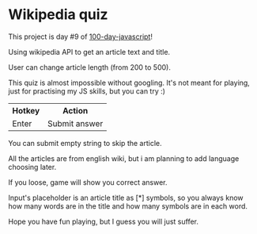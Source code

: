 # Wikipedia quiz

This project is day #9 of <a href="https://github.com/grigoryan-m/100-day-javascript.git">100-day-javascript</a>!

Using wikipedia API to get an article text and title.

User can change article length (from 200 to 500). 

This quiz is almost impossible without googling. It's not meant for playing, just for practising my JS skills, but you can try :)

<table>
  <tr>
    <th>Hotkey</th>
    <th>Action</th>
  </tr>
  <tr>
    <td>Enter</td>
    <td>Submit answer</td>
  </tr>
</table>

You can submit empty string to skip the article.

All the articles are from english wiki, but i am planning to add language choosing later.

If you loose, game will show you correct answer.

Input's placeholder is an article title as [*] symbols, so you always know how many words are in the title and how many symbols are in each word.

Hope you have fun playing, but I guess you will just suffer.
